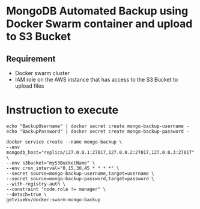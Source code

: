 # MongoDB Automated Backup using Docker Swarm container and upload to S3 Bucket

## Requirement
* Docker swarm cluster
* IAM role on the AWS instance that has access to the S3 Bucket to upload files


# Instruction to execute

```
echo "BackupUsername" | docker secret create mongo-backup-username -
echo "BackupPassword" | docker secret create mongo-backup-password -

docker service create --name mongo-backup \
--env mongodb_host="replica/127.0.0.1:27017,127.0.0.2:27017,127.0.0.3:27017" \
--env s3bucket="myS3BucketName" \
--env cron_interval="0,15,30,45 * * * *" \
--secret source=mongo-backup-username,target=username \
--secret source=mongo-backup-password,target=password \
--with-registry-auth \
--constraint "node.role != manager" \
--detach=true \
getvivekv/docker-swarm-mongo-backup
```